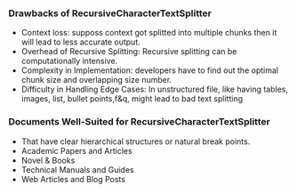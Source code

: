 ### Drawbacks of RecursiveCharacterTextSplitter
* Context loss: supposs context got splitted into multiple chunks then it will lead to less accurate output.
* Overhead of Recursive Splitting: Recursive splitting can be computationally intensive.
* Complexity in Implementation: developers have to find out the optimal chunk size and overlapping size number.
* Difficulty in Handling Edge Cases: In unstructured file, like having tables, images, list, bullet points,f&q, might lead to bad text splitting 

### Documents Well-Suited for RecursiveCharacterTextSplitter
* That have clear hierarchical structures or natural break points.
* Academic Papers and Articles
* Novel & Books
* Technical Manuals and Guides
* Web Articles and Blog Posts


